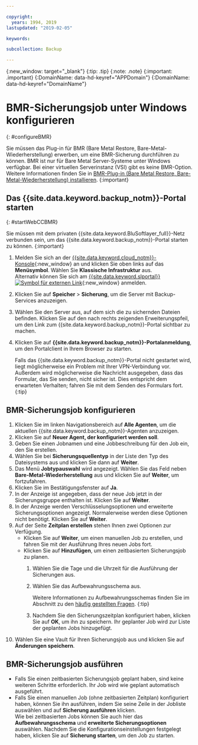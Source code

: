 ```yaml
---

copyright:
  years: 1994, 2019
lastupdated: "2019-02-05"

keywords:

subcollection: Backup

---
```

{:new_window: target="_blank"}
{:tip: .tip}
{:note: .note}
{:important: .important}
{:DomainName: data-hd-keyref="APPDomain"}
{:DomainName: data-hd-keyref="DomainName"}

# BMR-Sicherungsjob unter Windows konfigurieren
{: #configureBMR}

Sie müssen das Plug-in für BMR (Bare Metal Restore, Bare-Metal-Wiederherstellung) erwerben, um eine BMR-Sicherung durchführen zu können. BMR ist nur für Bare Metal Server-Systeme  unter Windows verfügbar. Bei einer virtuellen Serverinstanz (VSI) gibt es keine BMR-Option. Weitere Informationen finden Sie in [BMR-Plug-in (Bare Metal Restore, Bare-Metal-Wiederherstellung) installieren](bmr-plugin.html).
{:important}

## Das {{site.data.keyword.backup_notm}}-Portal starten
{: #startWebCCBMR}

Sie müssen mit dem privaten {{site.data.keyword.BluSoftlayer_full}}-Netz verbunden sein, um das {{site.data.keyword.backup_notm}}-Portal starten zu können.
{:important}

1. Melden Sie sich an der [{{site.data.keyword.cloud_notm}}-Konsole](https://{DomainName}/){:new_window} an und klicken Sie oben links auf das **Menüsymbol**. Wählen Sie **Klassische Infrastruktur** aus.<br/>
   Alternativ können Sie sich am [{{site.data.keyword.slportal}} ![Symbol für externen Link](../../icons/launch-glyph.svg "Symbol für externen Link")](https://control.softlayer.com/){:new_window} anmelden.
2. Klicken Sie auf **Speicher** > **Sicherung**, um die Server mit Backup-Services anzuzeigen.
3. Wählen Sie den Server aus, auf dem sich die zu sichernden Dateien befinden. Klicken Sie auf den nach rechts zeigenden Erweiterungspfeil, um den Link zum {{site.data.keyword.backup_notm}}-Portal sichtbar zu machen.
4. Klicken Sie auf **{{site.data.keyword.backup_notm}}-Portalanmeldung**, um den Portalclient in Ihrem Browser zu starten.

   Falls das {{site.data.keyword.backup_notm}}-Portal nicht gestartet wird, liegt möglicherweise ein Problem mit Ihrer VPN-Verbindung vor. Außerdem wird möglicherweise die Nachricht ausgegeben, dass das Formular, das Sie senden, nicht sicher ist. Dies entspricht dem erwarteten Verhalten; fahren Sie mit dem Senden des Formulars fort.
   {:tip}

## BMR-Sicherungsjob konfigurieren

1. Klicken Sie im linken Navigationsbereich auf **Alle Agenten**, um die aktuellen {{site.data.keyword.backup_notm}}-Agenten anzuzeigen.
2. Klicken Sie auf **Neuer Agent, der konfiguriert werden soll**.
3. Geben Sie einen Jobnamen und eine Jobbeschreibung für den Job ein, den Sie erstellen.
4. Wählen Sie bei **Sicherungsquellentyp** in der Liste den Typ des Dateisystems aus und klicken Sie dann auf **Weiter**.
5. Das Menü **Jobtypauswahl** wird angezeigt. Wählen Sie das Feld neben **Bare-Metal-Wiederherstellung** aus und klicken Sie auf **Weiter**, um fortzufahren.
6. Klicken Sie im Bestätigungsfenster auf **Ja**.
7. In der Anzeige ist angegeben, dass der neue Job jetzt in der Sicherungsgruppe enthalten ist. Klicken Sie auf **Weiter**.
8. In der Anzeige werden Verschlüsselungsoptionen und erweiterte Sicherungsoptionen angezeigt. Normalerweise werden diese Optionen nicht benötigt. Klicken Sie auf **Weiter**.   
9. Auf der Seite **Zeitplan erstellen** stehen Ihnen zwei Optionen zur Verfügung.
   - Klicken Sie auf **Weiter**, um einen manuellen Job zu erstellen, und fahren Sie mit der Ausführung Ihres neuen Jobs fort.
   - Klicken Sie auf **Hinzufügen**, um einen zeitbasierten Sicherungsjob zu planen.
     1. Wählen Sie die Tage und die Uhrzeit für die Ausführung der Sicherungen aus.
     2. Wählen Sie das Aufbewahrungsschema aus.

        Weitere Informationen zu Aufbewahrungsschemas finden Sie im Abschnitt zu den [häufig gestellten Fragen](/docs/infrastructure/Backup?topic=Backup-faqs).
        {:tip}
     3. Nachdem Sie den Sicherungszeitplan konfiguriert haben, klicken Sie auf **OK**, um ihn zu speichern. Ihr geplanter Job wird zur Liste der geplanten Jobs hinzugefügt.
10. Wählen Sie eine Vault für Ihren Sicherungsjob aus und klicken Sie auf **Änderungen speichern**.


## BMR-Sicherungsjob ausführen

  - Falls Sie einen zeitbasierten Sicherungsjob geplant haben, sind keine weiteren Schritte erforderlich. Ihr Job wird wie geplant automatisch ausgeführt.
  - Falls Sie einen manuellen Job (ohne zeitbasierten Zeitplan) konfiguriert haben, können Sie ihn ausführen, indem Sie seine Zeile in der Jobliste auswählen und auf **Sicherung ausführen** klicken. <br/> Wie bei zeitbasierten Jobs können Sie auch hier das **Aufbewahrungsschema** und **erweiterte Sicherungsoptionen** auswählen. Nachdem Sie die Konfigurationseinstellungen festgelegt haben, klicken Sie auf **Sicherung starten**, um den Job zu starten.
